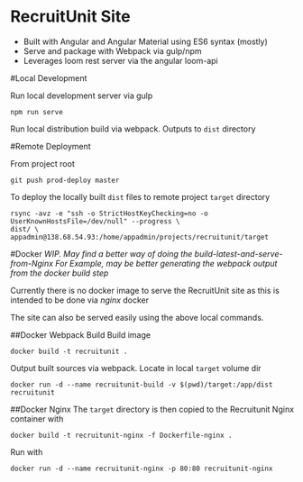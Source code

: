 RecruitUnit Site
============================

- Built with Angular and Angular Material using ES6 syntax (mostly)
- Serve and package with Webpack via gulp/npm
- Leverages loom rest server via the angular loom-api

#Local Development 

Run local development server via gulp
```
npm run serve
```

Run local distribution build via webpack. Outputs to `dist` directory

#Remote Deployment

From project root

```
git push prod-deploy master
```

To deploy the locally built `dist` files to remote project `target` directory 

```
rsync -avz -e "ssh -o StrictHostKeyChecking=no -o UserKnownHostsFile=/dev/null" --progress \
dist/ \
appadmin@138.68.54.93:/home/appadmin/projects/recruitunit/target
```

#Docker
*WIP. May find a better way of doing the build-latest-and-serve-from-Nginx*
*For Example, may be better generating the webpack output from the docker build step*
 
Currently there is no docker image to serve the RecruitUnit site as this is intended to be done via *nginx* docker

The site can also be served easily using the above local commands.

##Docker Webpack Build
Build image
```
docker build -t recruitunit .
```

Output built sources via webpack. Locate in local `target` volume dir
```
docker run -d --name recruitunit-build -v $(pwd)/target:/app/dist recruitunit
```

##Docker Nginx
The `target` directory is then copied to the Recruitunit Nginx container with
```
docker build -t recruitunit-nginx -f Dockerfile-nginx .
```

Run with
```
docker run -d --name recruitunit-nginx -p 80:80 recruitunit-nginx
```